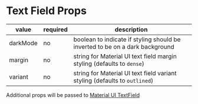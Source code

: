 # Text Field Props

| value    | required | description                                                                  |
| -------- | -------- | ---------------------------------------------------------------------------- |
| darkMode | no       | boolean to indicate if styling should be inverted to be on a dark background |
| margin   | no       | string for Material UI text field margin styling (defaults to `dense`)       |
| variant  | no       | string for Material UI text field variant styling (defaults to `outlined`)   |

Additional props will be passed to [Material UI TextField](https://material-ui.com/api/text-field/)

